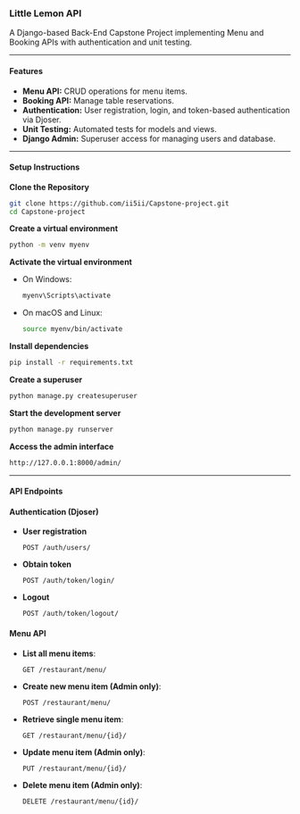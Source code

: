### Little Lemon API

A Django-based Back-End Capstone Project implementing Menu and Booking APIs with authentication and unit testing.

---

#### Features
- **Menu API:** CRUD operations for menu items.
- **Booking API:** Manage table reservations.
- **Authentication:** User registration, login, and token-based authentication via Djoser.
- **Unit Testing:** Automated tests for models and views.
- **Django Admin:** Superuser access for managing users and database.

---

#### Setup Instructions
**Clone the Repository**
   ```sh
   git clone https://github.com/ii5ii/Capstone-project.git
   cd Capstone-project
   ```


**Create a virtual environment**
  ```sh
  python -m venv myenv
  ```

**Activate the virtual environment**
  - On Windows:
    ```sh
    myenv\Scripts\activate
    ```
  - On macOS and Linux:
    ```sh
    source myenv/bin/activate
    ```

**Install dependencies**
  ```sh
  pip install -r requirements.txt
  ```


**Create a superuser**
  ```sh
  python manage.py createsuperuser
  ```

**Start the development server**
  ```sh
  python manage.py runserver
  ```


**Access the admin interface**
  ```sh
  http://127.0.0.1:8000/admin/
  ```
---
#### API Endpoints

#### Authentication (Djoser)

- **User registration**
  ```http
  POST /auth/users/
  ```

- **Obtain token**
  ```http
  POST /auth/token/login/
  ```

- **Logout**
  ```http
  POST /auth/token/logout/
  ```

#### Menu API

- **List all menu items**:
    ```http
    GET /restaurant/menu/
    ```

- **Create new menu item (Admin only)**:
    ```http
    POST /restaurant/menu/
    ```

- **Retrieve single menu item**:
    ```http
    GET /restaurant/menu/{id}/
    ```

- **Update menu item (Admin only)**:
    ```http
    PUT /restaurant/menu/{id}/
    ```

- **Delete menu item (Admin only)**:
    ```http
    DELETE /restaurant/menu/{id}/
    ```
